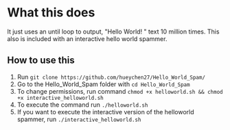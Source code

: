 # What this does
It just uses an until loop to output, "Hello World! " text 10 million times.
This also is included with an interactive hello world spammer.
## How to use this
1. Run `git clone https://github.com/hueychen27/Hello_World_Spam/`
2. Go to the Hello_World_Spam folder with `cd Hello_World_Spam`
3. To change permissions, run command `chmod +x helloworld.sh && chmod +x interactive_helloworld.sh`
4. To execute the command run `./helloworld.sh`
5. If you want to execute the interactive version of the helloworld spammer, run `./interactive_helloworld.sh`
